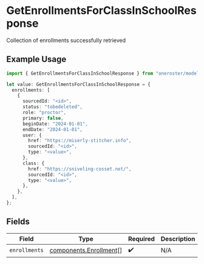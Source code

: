 # GetEnrollmentsForClassInSchoolResponse

Collection of enrollments successfully retrieved

## Example Usage

```typescript
import { GetEnrollmentsForClassInSchoolResponse } from "oneroster/models/operations";

let value: GetEnrollmentsForClassInSchoolResponse = {
  enrollments: [
    {
      sourcedId: "<id>",
      status: "tobedeleted",
      role: "proctor",
      primary: false,
      beginDate: "2024-01-01",
      endDate: "2024-01-01",
      user: {
        href: "https://miserly-stitcher.info",
        sourcedId: "<id>",
        type: "<value>",
      },
      class: {
        href: "https://sniveling-cosset.net/",
        sourcedId: "<id>",
        type: "<value>",
      },
    },
  ],
};
```

## Fields

| Field                                                            | Type                                                             | Required                                                         | Description                                                      |
| ---------------------------------------------------------------- | ---------------------------------------------------------------- | ---------------------------------------------------------------- | ---------------------------------------------------------------- |
| `enrollments`                                                    | [components.Enrollment](../../models/components/enrollment.md)[] | :heavy_check_mark:                                               | N/A                                                              |